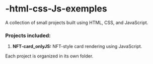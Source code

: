 # -html-css-Js-exemples
A collection of small projects built using HTML, CSS, and JavaScript.  

### Projects included:  
1. **NFT-card_onlyJS:** NFT-style card rendering using JavaScript.  

Each project is organized in its own folder.  